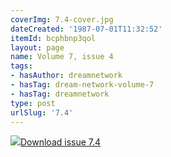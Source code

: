 ```yaml
---
coverImg: 7.4-cover.jpg
dateCreated: '1987-07-01T11:32:52'
itemId: bcphbnp3qol
layout: page
name: Volume 7, issue 4
tags:
- hasAuthor: dreamnetwork
- hasTag: dream-network-volume-7
- hasTag: dreamnetwork
type: post
urlSlug: '7.4'
---
```

<img class="card-journal-img" src="../images/7.4-rect.jpg"/><a href="../files/pdfs/Volume_7/7.4-Dream-Network-Bulletin_Volume-7-Number-4.pdf" download="">Download issue 7.4</a>